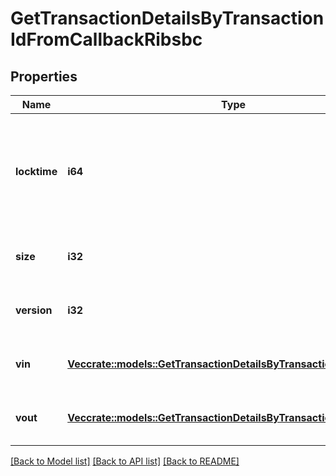 # GetTransactionDetailsByTransactionIdFromCallbackRibsbc

## Properties

Name | Type | Description | Notes
------------ | ------------- | ------------- | -------------
**locktime** | **i64** | Represents the time at which a particular transaction can be added to the blockchain. | 
**size** | **i32** | Represents the total size of this transaction. | 
**version** | **i32** | Represents transaction version number. | 
**vin** | [**Vec<crate::models::GetTransactionDetailsByTransactionIdribsbcVin>**](GetTransactionDetailsByTransactionIDRIBSBC_vin.md) | Represents the transaction inputs. | 
**vout** | [**Vec<crate::models::GetTransactionDetailsByTransactionIdribsbcVout>**](GetTransactionDetailsByTransactionIDRIBSBC_vout.md) | Represents the transaction outputs. | 

[[Back to Model list]](../README.md#documentation-for-models) [[Back to API list]](../README.md#documentation-for-api-endpoints) [[Back to README]](../README.md)


